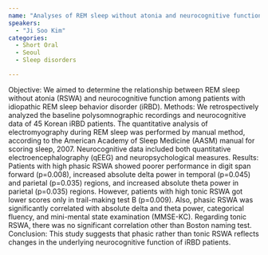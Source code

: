 ```yaml
---
name: "Analyses of REM sleep without atonia and neurocognitive function in REM sleep behavior disorder"
speakers:
  - "Ji Soo Kim"
categories:
  - Short Oral
  - Seoul
  - Sleep disorders

---
```


Objective: We aimed to determine the relationship between REM sleep without atonia (RSWA) and neurocognitive function among patients with idiopathic REM sleep behavior disorder (iRBD). 
Methods: We retrospectively analyzed the baseline polysomnographic recordings and neurocognitive data of 45 Korean iRBD patients. The quantitative analysis of electromyography during REM sleep was performed by manual method, according to the American Academy of Sleep Medicine (AASM) manual for scoring sleep, 2007. Neurocognitive data included both quantitative electroencephalography (qEEG) and neuropsychological measures. 
Results: Patients with high phasic RSWA showed poorer performance in digit span forward (p=0.008), increased absolute delta power in temporal (p=0.045) and parietal (p=0.035) regions, and increased absolute theta power in parietal (p=0.035) regions. However, patients with high tonic RSWA got lower scores only in trail-making test B (p=0.009). Also, phasic RSWA was significantly correlated with absolute delta and theta power, categorical fluency, and mini-mental state examination (MMSE-KC). Regarding tonic RSWA, there was no significant correlation other than Boston naming test. 
Conclusion: This study suggests that phasic rather than tonic RSWA reflects changes in the underlying neurocognitive function of iRBD patients.
